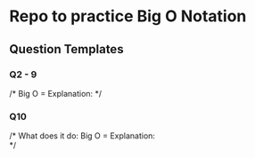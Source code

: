 # Repo to practice Big O Notation

## Question Templates

### Q2 - 9
/* Big O =
Explanation:  */

### Q10
/* 
What does it do: 
Big O =
Explanation:  
*/

